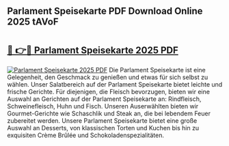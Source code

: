 ## Parlament Speisekarte PDF Download Online 2025 tAVoF

# <h2><a href="http://gc6edxf.nevu.top/?p=Parlament+Speisekarte">🔗 👉🔴 Parlament Speisekarte 2025 PDF</a></h2>

[![Parlament Speisekarte 2025 PDF](https://i.imgur.com/dBaPXMq.png)](http://gc6edxf.nevu.top/?p=Parlament+Speisekarte)
Die Parlament Speisekarte ist eine Gelegenheit, den Geschmack zu genießen und etwas für sich selbst zu wählen. Unser Salatbereich auf der Parlament Speisekarte bietet leichte und frische Gerichte. Für diejenigen, die Fleisch bevorzugen, bieten wir eine Auswahl an Gerichten auf der Parlament Speisekarte an: Rindfleisch, Schweinefleisch, Huhn und Fisch. Unseren Auserwählten bieten wir Gourmet-Gerichte wie Schaschlik und Steak an, die bei lebendem Feuer zubereitet werden. Unsere Parlament Speisekarte bietet eine große Auswahl an Desserts, von klassischen Torten und Kuchen bis hin zu exquisiten Crème Brûlée und Schokoladenspezialitäten.
